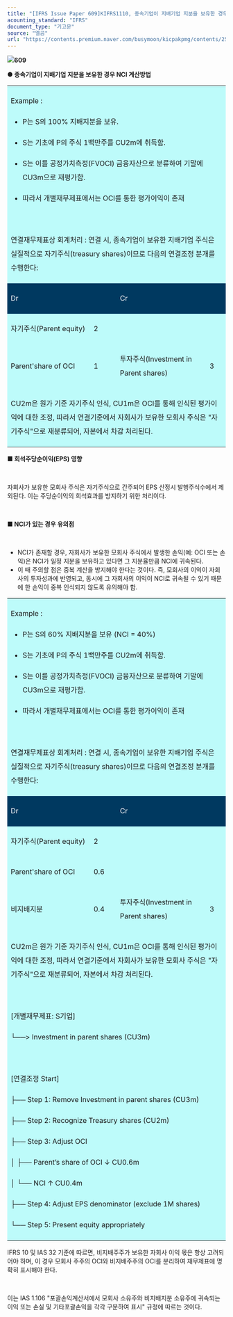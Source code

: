 ```yaml
---
title: "[IFRS Issue Paper 609]KIFRS1110, 종속기업이 지배기업 지분을 보유한 경우 NCI 계산방법"
acounting_standard: "IFRS"
document_type: "기고문"
source: "엘곰"
url: "https://contents.premium.naver.com/busymoon/kicpakpmg/contents/250429173018056az"
---
```

![](https://n2.news.naver.com/l.gif?type=content)**609**

**● 종속기업이 지배기업 지분을 보유한 경우 NCI 계산방법**

<table style=""><tbody><tr><td colspan="4" rowspan="1" style="width: 100.0%; height: 64.5px;  background-color: #bdfbfa;"><div><p style="line-height:2.0;"><span style="">Example :</span></p><ul><li><p style="line-height:2.0;"><span style="">P는 S의 100% 지배지분을 보유.</span></p></li><li><p style="line-height:2.0;"><span style="">S는 </span><span style="">기초에 P의 주식 1백만주를 CU2m에 취득</span><span style="">함.</span></p></li><li><p style="line-height:2.0;"><span style="">S는 이를 공정가치측정(FVOCI) 금융자산으로 분류하여 기말에 </span><span style="">CU3m으로 재평가</span><span style="">함.</span></p></li><li><p style="line-height:2.0;"><span style="">따라서 개별재무제표에서는 OCI를 통한 평가이익이 존재</span></p></li></ul><p style="line-height:2.0;"><span style="">​</span></p><p style="line-height:2.0;"><span style="">연결재무제표상 회계처리 : 연결 시, 종속기업이 보유한 지배기업 주식은 실질적으로 자기주식(treasury shares)이므로 다음의 연결조정 분개를 수행한다:</span></p></div></td></tr><tr><td colspan="2" rowspan="1" style="width: 50.0%; height: 32.25px;  background-color: #003960;"><div><p style="line-height:2.0;"><span style="color:#ffffff;">Dr</span></p></div></td><td colspan="2" rowspan="1" style="width: 50.0%; height: 32.25px;  background-color: #003960;"><div><p style="line-height:2.0;"><span style="color:#ffffff;">Cr</span></p></div></td></tr><tr><td colspan="1" rowspan="1" style="width: 37.94%; height: 16.13px;  background-color: #bdfbfa;"><div><p style="line-height:2.0;"><span style="">자기주식(Parent equity)</span></p></div></td><td colspan="1" rowspan="1" style="width: 12.06%; height: 16.13px;  background-color: #bdfbfa;"><div><p style="line-height:2.0;"><span style="">2</span></p></div></td><td colspan="1" rowspan="1" style="width: 41.03%; height: 16.13px;  background-color: #bdfbfa;"><div><p style="line-height:2.0;"><span style="">​</span></p></div></td><td colspan="1" rowspan="1" style="width: 8.97%; height: 16.13px;  background-color: #bdfbfa;"><div><p style="line-height:2.0;"><span style="">​</span></p></div></td></tr><tr><td colspan="1" rowspan="1" style="width: 37.94%; height: 8.06px;  background-color: #bdfbfa;"><div><p style="line-height:2.0;"><span style="">Parent'share of OCI</span></p></div></td><td colspan="1" rowspan="1" style="width: 12.06%; height: 8.06px;  background-color: #bdfbfa;"><div><p style="line-height:2.0;"><span style="">1</span></p></div></td><td colspan="1" rowspan="1" style="width: 41.03%; height: 8.06px;  background-color: #bdfbfa;"><div><p style="line-height:2.0;"><span style="">투자주식(Investment in Parent shares)</span></p></div></td><td colspan="1" rowspan="1" style="width: 8.97%; height: 8.06px;  background-color: #bdfbfa;"><div><p style="line-height:2.0;"><span style="">3</span></p></div></td></tr><tr><td colspan="4" rowspan="1" style="width: 100.0%; height: 8.06px;  background-color: #bdfbfa;"><div><p style="line-height:2.0;"><span style="">CU2m은 원가 기준 자기주식 인식, CU1m은 OCI를 통해 인식된 평가이익에 대한 조정, 따라서 연결기준에서 자회사가 보유한 모회사 주식은 "자기주식"으로 재분류되어, 자본에서 차감 처리된다.</span></p></div></td></tr></tbody></table>

**■ 희석주당순이익(EPS) 영향**

​

자회사가 보유한 모회사 주식은 자기주식으로 간주되어 EPS 산정시 발행주식수에서 제외된다. 이는 주당순이익의 희석효과를 방지하기 위한 처리이다.

​

**■ NCI가 있는 경우 유의점**

**​**

- NCI가 존재할 경우, 자회사가 보유한 모회사 주식에서 발생한 손익(예: OCI 또는 손익)은 NCI가 일정 지분을 보유하고 있다면 그 지분율만큼 NCI에 귀속된다.
- 이 때 주의할 점은 중복 계산을 방지해야 한다는 것이다. 즉, 모회사의 이익이 자회사의 투자성과에 반영되고, 동시에 그 자회사의 이익이 NCI로 귀속될 수 있기 때문에 한 손익이 중복 인식되지 않도록 유의해야 함.

<table style=""><tbody><tr><td colspan="4" rowspan="1" style="width: 100.0%; height: 64.5px;  background-color: #bdfbfa;"><div><p style="line-height:2.0;"><span style="">Example :</span></p><ul><li><p style="line-height:2.0;"><span style="">P는 S의 60% 지배지분을 보유 (NCI = 40%)</span></p></li><li><p style="line-height:2.0;"><span style="">S는 </span><span style="">기초에 P의 주식 1백만주를 CU2m에 취득</span><span style="">함.</span></p></li><li><p style="line-height:2.0;"><span style="">S는 이를 공정가치측정(FVOCI) 금융자산으로 분류하여 기말에 </span><span style="">CU3m으로 재평가</span><span style="">함.</span></p></li><li><p style="line-height:2.0;"><span style="">따라서 개별재무제표에서는 OCI를 통한 평가이익이 존재</span></p></li></ul><p style="line-height:2.0;"><span style="">​</span></p><p style="line-height:2.0;"><span style="">연결재무제표상 회계처리 : 연결 시, 종속기업이 보유한 지배기업 주식은 실질적으로 자기주식(treasury shares)이므로 다음의 연결조정 분개를 수행한다:</span></p></div></td></tr><tr><td colspan="2" rowspan="1" style="width: 50.0%; height: 32.25px;  background-color: #003960;"><div><p style="line-height:2.0;"><span style="color:#ffffff;">Dr</span></p></div></td><td colspan="2" rowspan="1" style="width: 50.0%; height: 32.25px;  background-color: #003960;"><div><p style="line-height:2.0;"><span style="color:#ffffff;">Cr</span></p></div></td></tr><tr><td colspan="1" rowspan="1" style="width: 37.94%; height: 8.06px;  background-color: #bdfbfa;"><div><p style="line-height:2.0;"><span style="">자기주식(Parent equity)</span></p></div></td><td colspan="1" rowspan="1" style="width: 12.06%; height: 8.06px;  background-color: #bdfbfa;"><div><p style="line-height:2.0;"><span style="">2</span></p></div></td><td colspan="1" rowspan="1" style="width: 41.03%; height: 8.06px;  background-color: #bdfbfa;"><div><p style="line-height:2.0;"><span style="">​</span></p></div></td><td colspan="1" rowspan="1" style="width: 8.97%; height: 8.06px;  background-color: #bdfbfa;"><div><p style="line-height:2.0;"><span style="">​</span></p></div></td></tr><tr><td colspan="1" rowspan="1" style="width: 37.94%; height: 8.069999999999999px;  background-color: #bdfbfa;"><div><p style="line-height:2.0;"><span style="">Parent'share of OCI</span></p></div></td><td colspan="1" rowspan="1" style="width: 12.06%; height: 8.069999999999999px;  background-color: #bdfbfa;"><div><p style="line-height:2.0;"><span style="">0.6</span></p></div></td><td colspan="1" rowspan="1" style="width: 41.03%; height: 8.069999999999999px;  background-color: #bdfbfa;"><div><p style="line-height:2.0;"><span style="">​</span></p></div></td><td colspan="1" rowspan="1" style="width: 8.97%; height: 8.069999999999999px;  background-color: #bdfbfa;"><div><p style="line-height:2.0;"><span style="">​</span></p></div></td></tr><tr><td colspan="1" rowspan="1" style="width: 37.94%; height: 8.06px;  background-color: #bdfbfa;"><div><p style="line-height:2.0;"><span style="">비지배지분</span></p></div></td><td colspan="1" rowspan="1" style="width: 12.06%; height: 8.06px;  background-color: #bdfbfa;"><div><p style="line-height:2.0;"><span style="">0.4</span></p></div></td><td colspan="1" rowspan="1" style="width: 41.03%; height: 8.06px;  background-color: #bdfbfa;"><div><p style="line-height:2.0;"><span style="">투자주식(Investment in Parent shares)</span></p></div></td><td colspan="1" rowspan="1" style="width: 8.97%; height: 8.06px;  background-color: #bdfbfa;"><div><p style="line-height:2.0;"><span style="">3</span></p></div></td></tr><tr><td colspan="4" rowspan="1" style="width: 100.0%; height: 8.06px;  background-color: #bdfbfa;"><div><p style="line-height:2.0;"><span style="">CU2m은 원가 기준 자기주식 인식, CU1m은 OCI를 통해 인식된 평가이익에 대한 조정, 따라서 연결기준에서 자회사가 보유한 모회사 주식은 "자기주식"으로 재분류되어, 자본에서 차감 처리된다.</span></p></div><div><p style="line-height:2.0;"><span style="">​</span></p></div><div><p style="line-height:2.0;"><span style="">[개별재무제표: S기업]</span></p></div><div><p style="line-height:2.0;"><span style="">└──&gt; Investment in parent shares (CU3m)</span></p></div><div><p style="line-height:2.0;"><span style="">​</span></p></div><div><p style="line-height:2.0;"><span style="">[연결조정 Start]</span></p></div><div><p style="line-height:2.0;"><span style="">├── Step 1: Remove Investment in parent shares (CU3m)</span></p></div><div><p style="line-height:2.0;"><span style="">├── Step 2: Recognize Treasury shares (CU2m)</span></p></div><div><p style="line-height:2.0;"><span style="">├── Step 3: Adjust OCI</span></p></div><div><p style="line-height:2.0;"><span style="">│ ├── Parent’s share of OCI ↓ CU0.6m</span></p></div><div><p style="line-height:2.0;"><span style="">│ └── NCI ↑ CU0.4m</span></p></div><div><p style="line-height:2.0;"><span style="">├── Step 4: Adjust EPS denominator (exclude 1M shares)</span></p></div><div><p style="line-height:2.0;"><span style="">└── Step 5: Present equity appropriately</span></p></div></td></tr></tbody></table>

IFRS 10 및 IAS 32 기준에 따르면, 비지배주주가 보유한 자회사 이익 몫은 항상 고려되어야 하며, 이 경우 모회사 주주의 OCI와 비지배주주의 OCI를 분리하여 재무제표에 명확히 표시해야 한다.

​

이는 IAS 1.106 "포괄손익계산서에서 모회사 소유주와 비지배지분 소유주에 귀속되는 이익 또는 손실 및 기타포괄손익을 각각 구분하여 표시" 규정에 따르는 것이다.